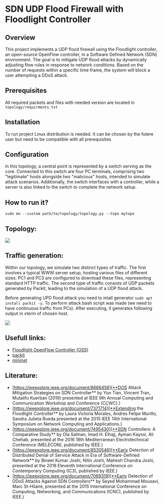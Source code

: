 # SDN UDP Flood Firewall with Floodlight Controller

## Overview

This project implements a UDP flood firewall using the Floodlight controller, an open-source OpenFlow controller, in a Software Defined Network (SDN) environment. The goal is to mitigate UDP flood attacks by dynamically adjusting flow rules in response to network conditions. Based on the number of requests within a specific time frame, the system will block a user attempting a DDoS attack.

## Prerequisites

All required packets and files with needed version are located in ```topology/requirments.txt```

## Installation

To run project Linux distribution is needed. It can be chosen by the futere user but need to be compatible with all prerequisites

## Configuration

In this topology, a central point is represented by a switch serving as the core. Connected to this switch are four PC terminals, comprising two "legitimate" hosts alongside two "malicious" hosts, intended to simulate attack scenarios. Additionally, the switch interfaces with a controller, while a server is also linked to the switch to complete the network setup.

## How to run it?

```sudo mn --custom path/to/topology/topology.py --topo mytopo```

## Topology:

![](images/topologia.png)

## Traffic generation:

Within our topology, we simulate two distinct types of traffic. The first involves a typical WWW server setup, hosting various files of different sizes. PC1 and PC3 are configured to download these files, representing standard HTTP traffic. The second type of traffic consists of UDP packets generated by Packit, leading to the simulation of a UDP flood attack.

Before generating UPD flood attack you need to intall generator ```sudo apt install packit -y```. To perform attack bash script was made (we need to have continuous traffic from PCs). After executing, it generates following output in xterm of chosen host.

![](images/packit.png)

## Usefull links:

- [Floodlight OpenFlow Controller (OSS)](https://github.com/floodlight/floodlight#floodlight-openflow-controller-oss)
- [packit](https://linux.die.net/man/8/packit)
- [mininet](http://mininet.org/)

## Literature:

- [https://ieeexplore.ieee.org/document/8666456](**DOS Attack Mitigation Strategies on SDN Controller** by Yun Tian, Vincent Tran, Mutalifu Kuerban (2019) presented at IEEE 9th Annual Computing and Communication Workshop and Conference (CCWC).)
- [https://ieeexplore.ieee.org/document/7371714](**Extending the Floodlight Controller** by Laura Victoria Morales, Andres Felipe Murillo, Sandra Julieta Rueda presented at the 2015 IEEE 14th International Symposium on Network Computing and Applications.)
- [https://ieeexplore.ieee.org/document/7495430](**SDN Controllers: A Comparative Study** by Ola Salman, Imad H. Elhajj, Ayman Kayssi, Ali Chehab, presented at the 2016 18th Mediterranean Electrotechnical Conference (MELECON), published by IEEE.)
- [https://ieeexplore.ieee.org/document/8530546](**Early Detection of Distributed Denial of Service Attack in Era of Software-Defined Network** by Bineet Kumar Joshi, Nitin Joshi, Mahesh Chandra Joshi, presented at the 2018 Eleventh International Conference on Contemporary Computing (IC3), published by IEEE.)
- [https://ieeexplore.ieee.org/document/7069319](**Early Detection of DDoS Attacks Against SDN Controllers** by Seyed Mohammad Mousavi, Marc St-Hilaire, presented at the 2015 International Conference on Computing, Networking, and Communications (ICNC), published by IEEE.)
